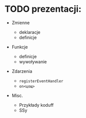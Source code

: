 TODO prezentacji:
=================

* Zmienne
	- deklaracje
	- definicje

* Funkcje
	- definicje
	- wywoływanie

* Zdarzenia
	- `registerEventHandler`
	- `on<цощ>`

* Misc.
	- Przykłady koduff
	- SSy
